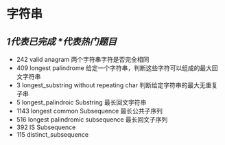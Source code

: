 # 字符串
## *1代表已完成  \*代表热门题目*
* 242 valid anagram  两个字符串字符是否完全相同  
* 409 longest palindrome 给定一个字符串，判断这些字符可以组成的最大回文字符串  
* 3   longest_substring without repeating char 判断给定字符串的最大无重复子串   
* 5   longest_palindroic Substring  最长回文字符串  
* 1143 longest common Subsequence 最长公共子序列  
* 516 longest palindromic subsequence 最长回文子序列  
* 392 IS Subsequence  
* 115 distinct_subsequence  